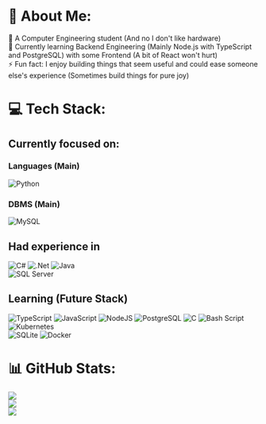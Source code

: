# 💫 About Me:
🔭 A Computer Engineering student (And no I don't like hardware)<br>
🌱 Currently learning Backend Engineering (Mainly Node.js with TypeScript and PostgreSQL) with some Frontend (A bit of React won't hurt)<br>
⚡ Fun fact: I enjoy building things that seem useful and could ease someone else's experience (Sometimes build things for pure joy)<br>

# 💻 Tech Stack:
## Currently focused on:
### Languages (Main)
![Python](https://img.shields.io/badge/python-3670A0?style=for-the-badge&logo=python&logoColor=ffdd54) 

### DBMS (Main)
![MySQL](https://img.shields.io/badge/mysql-4479A1.svg?style=for-the-badge&logo=mysql&logoColor=white)
## Had experience in
![C#](https://img.shields.io/badge/c%23-%23239120.svg?style=for-the-badge&logo=csharp&logoColor=white)
![.Net](https://img.shields.io/badge/.NET-5C2D91?style=for-the-badge&logo=.net&logoColor=white) 
![Java](https://img.shields.io/badge/java-%23ED8B00.svg?style=for-the-badge&logo=openjdk&logoColor=white)
<br> ![SQL Server](https://img.shields.io/badge/Microsoft_SQL_Server-CC2927) 
## Learning (Future Stack)
![TypeScript](https://img.shields.io/badge/typescript-%23007ACC.svg?style=for-the-badge&logo=typescript&logoColor=white) 
![JavaScript](https://img.shields.io/badge/javascript-%23323330.svg?style=for-the-badge&logo=javascript&logoColor=%23F7DF1E) 
![NodeJS](https://img.shields.io/badge/node.js-6DA55F?style=for-the-badge&logo=node.js&logoColor=white) 
![PostgreSQL](https://img.shields.io/badge/postgresql-4169e1?style=for-the-badge&logo=postgresql&logoColor=white) 
![C](https://img.shields.io/badge/c-%2300599C.svg?style=for-the-badge&logo=c&logoColor=white) 
![Bash Script](https://img.shields.io/badge/bash_script-%23121011.svg?style=for-the-badge&logo=gnu-bash&logoColor=white) 
![Kubernetes](https://img.shields.io/badge/Kubernetes-326CE5?style=for-the-badge&logo=Kubernetes&logoColor=white) 
<br>![SQLite](https://img.shields.io/badge/SQLite-07405E?style=flat&compact=true&logo=sqlite&logoColor=white) 
![Docker](https://img.shields.io/badge/-Docker-2496ED?logo=docker&logoColor=white)
# 📊 GitHub Stats:
![](https://github-readme-stats.vercel.app/api/top-langs/?username=ahm4dd&theme=dark&hide_border=false&include_all_commits=false&count_private=true&layout=compact)<br>
![](https://nirzak-streak-stats.vercel.app/?user=ahm4dd&theme=dark&hide_border=false)<br/>
![](https://quotes-github-readme.vercel.app/api?type=horizontal&theme=gruvbox)
